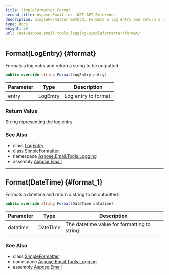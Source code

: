 ```yaml
---
title: SimpleFormatter.Format
second_title: Aspose.Email for .NET API Reference
description: SimpleFormatter method. Formats a log entry and return a string to be outputted
type: docs
weight: 20
url: /net/aspose.email.tools.logging/simpleformatter/format/
---
```

## Format(LogEntry) {#format}

Formats a log entry and return a string to be outputted.

```csharp
public override string Format(LogEntry entry)
```

| Parameter | Type | Description |
| --- | --- | --- |
| entry | LogEntry | Log entry to format. |

### Return Value

String representing the log entry.

### See Also

* class [LogEntry](../../logentry/)
* class [SimpleFormatter](../)
* namespace [Aspose.Email.Tools.Logging](../../simpleformatter/)
* assembly [Aspose.Email](../../../)

---

## Format(DateTime) {#format_1}

Formats a datetime and return a string to be outputted.

```csharp
public override string Format(DateTime datatime)
```

| Parameter | Type | Description |
| --- | --- | --- |
| datatime | DateTime | The datetime value for formatting to string |

### See Also

* class [SimpleFormatter](../)
* namespace [Aspose.Email.Tools.Logging](../../simpleformatter/)
* assembly [Aspose.Email](../../../)



